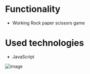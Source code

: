 # Functionality
- Working Rock paper scissors game

# Used technologies
-  JavaScript

![image](https://github.com/AlexeyAbramovich/RockPaperScissors/assets/74393859/913bdf12-0b01-4317-975d-89c4f715c3a3)
